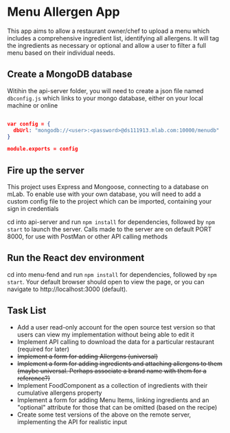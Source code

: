 # Menu Allergen App

This app aims to allow a restaurant owner/chef to upload a menu which includes a comprehensive ingredient list, identifying all allergens. It will tag the ingredients as necessary or optional and allow a user to filter a full menu based on their individual needs.

## Create a MongoDB database

Witihin the api-server folder, you will need to create a json file named `dbconfig.js` which links to your mongo database, either on your local machine or online

```json

var config = {
  dbUrl: "mongodb://<user>:<password>@ds111913.mlab.com:10000/menudb"
}

module.exports = config

```

## Fire up the server

This project uses Express and Mongoose, connecting to a database on mLab. To enable use with your own database, you will need to add a custom config file to the project which can be imported, containing your sign in credentials

cd into api-server and run `npm install` for dependencies, followed by `npm start` to launch the server.
Calls made to the server are on default PORT 8000, for use with PostMan or other API calling methods

## Run the React dev environment

cd into menu-fend and run `npm install` for dependencies, followed by `npm start`. Your default browser should open to view the page, or you can navigate to http://localhost:3000 (default).

## Task List

- Add a user read-only account for the open source test version so that users can view my implementation without being able to edit it
- Implement API calling to download the data for a particular restaurant (required for later)
- ~~Implement a form for adding Allergens (universal)~~
- ~~Implement a form for adding ingredients and attaching allergens to them (maybe universal. Perhaps associate a brand name with them for a reference?)~~
- Implement FoodComponent as a collection of ingredients with their cumulative allergens property
- Implement a form for adding Menu Items, linking ingredients and an "optional" attribute for those that can be omitted (based on the recipe)
- Create some test versions of the above on the remote server, implementing the API for realistic input
